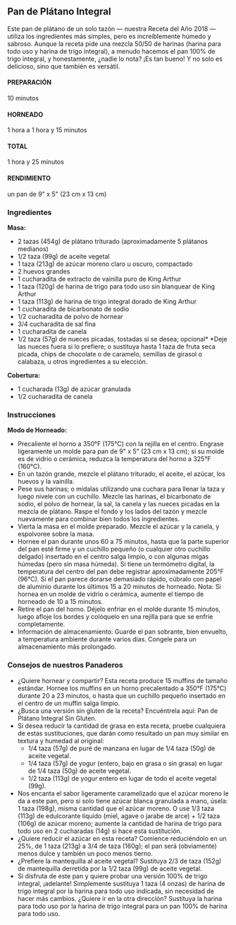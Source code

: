 ## Pan de Plátano Integral

Este pan de plátano de un solo tazón — nuestra Receta del Año 2018 — utiliza los ingredientes más simples, pero es increíblemente húmedo y sabroso. Aunque la receta pide una mezcla 50/50 de harinas (harina para todo uso y harina de trigo integral), a menudo hacemos el pan 100% de trigo integral, y honestamente, ¿nadie lo nota? ¡Es tan bueno! Y no solo es delicioso, sino que también es versátil.

#### PREPARACIÓN
10 minutos

#### HORNEADO
1 hora a 1 hora y 15 minutos

#### TOTAL
1 hora y 25 minutos

#### RENDIMIENTO
un pan de 9" x 5" (23 cm x 13 cm)

### Ingredientes

**Masa:**
- 2 tazas (454g) de plátano triturado (aproximadamente 5 plátanos medianos)
- 1/2 taza (99g) de aceite vegetal
- 1 taza (213g) de azúcar moreno claro u oscuro, compactado
- 2 huevos grandes
- 1 cucharadita de extracto de vainilla puro de King Arthur
- 1 taza (120g) de harina de trigo para todo uso sin blanquear de King Arthur
- 1 taza (113g) de harina de trigo integral dorado de King Arthur
- 1 cucharadita de bicarbonato de sodio
- 1/2 cucharadita de polvo de hornear
- 3/4 cucharadita de sal fina
- 1 cucharadita de canela
- 1/2 taza (57g) de nueces picadas, tostadas si se desea; opcional*
  *Deje las nueces fuera si lo prefiere; o sustituya hasta 1 taza de fruta seca picada, chips de chocolate o de caramelo, semillas de girasol o calabaza, u otros ingredientes a su elección.

**Cobertura:**
- 1 cucharada (13g) de azúcar granulada
- 1/2 cucharadita de canela

### Instrucciones

**Modo de Horneado:**
- Precaliente el horno a 350°F (175°C) con la rejilla en el centro. Engrase ligeramente un molde para pan de 9" x 5" (23 cm x 13 cm); si su molde es de vidrio o cerámica, reduzca la temperatura del horno a 325°F (160°C).
- En un tazón grande, mezcle el plátano triturado, el aceite, el azúcar, los huevos y la vainilla.
- Pese sus harinas; o mídalas utilizando una cuchara para llenar la taza y luego nivele con un cuchillo. Mezcle las harinas, el bicarbonato de sodio, el polvo de hornear, la sal, la canela y las nueces picadas en la mezcla de plátano. Raspe el fondo y los lados del tazón y mezcle nuevamente para combinar bien todos los ingredientes.
- Vierta la masa en el molde preparado. Mezcle el azúcar y la canela, y espolvoree sobre la masa.
- Hornee el pan durante unos 60 a 75 minutos, hasta que la parte superior del pan esté firme y un cuchillo pequeño (o cualquier otro cuchillo delgado) insertado en el centro salga limpio, o con algunas migas húmedas (pero sin masa húmeda). Si tiene un termómetro digital, la temperatura del centro del pan debe registrar aproximadamente 205°F (96°C). Si el pan parece dorarse demasiado rápido, cúbralo con papel de aluminio durante los últimos 15 a 20 minutos de horneado. Nota: Si hornea en un molde de vidrio o cerámica, aumente el tiempo de horneado de 10 a 15 minutos.
- Retire el pan del horno. Déjelo enfriar en el molde durante 15 minutos, luego afloje los bordes y colóquelo en una rejilla para que se enfríe completamente.
- Información de almacenamiento: Guarde el pan sobrante, bien envuelto, a temperatura ambiente durante varios días. Congele para un almacenamiento más prolongado.

### Consejos de nuestros Panaderos
- ¿Quiere hornear y compartir? Esta receta produce 15 muffins de tamaño estándar. Hornee los muffins en un horno precalentado a 350°F (175°C) durante 20 a 23 minutos, o hasta que un cuchillo pequeño insertado en el centro de un muffin salga limpio.
- ¿Busca una versión sin gluten de la receta? Encuéntrela aquí: Pan de Plátano Integral Sin Gluten.
- Si desea reducir la cantidad de grasa en esta receta, pruebe cualquiera de estas sustituciones, que darán como resultado un pan muy similar en textura y humedad al original:
  - 1/4 taza (57g) de puré de manzana en lugar de 1/4 taza (50g) de aceite vegetal.
  - 1/4 taza (57g) de yogur (entero, bajo en grasa o sin grasa) en lugar de 1/4 taza (50g) de aceite vegetal.
  - 1/2 taza (113g) de yogur entero en lugar de todo el aceite vegetal (99g).
- Nos encanta el sabor ligeramente caramelizado que el azúcar moreno le da a este pan, pero si solo tiene azúcar blanca granulada a mano, úsela: 1 taza (198g), misma cantidad que el azúcar moreno. O use 1/3 taza (113g) de edulcorante líquido (miel, agave o jarabe de arce) + 1/2 taza (106g) de azúcar moreno; aumente la cantidad de harina de trigo para todo uso en 2 cucharadas (14g) si hace esta sustitución.
- ¿Quiere reducir el azúcar en esta receta? Comience reduciéndolo en un 25%, de 1 taza (213g) a 3/4 de taza (160g); el pan será (obviamente) menos dulce y también un poco menos tierno.
- ¿Prefiere la mantequilla al aceite vegetal? Sustituya 2/3 de taza (152g) de mantequilla derretida por la 1/2 taza (99g) de aceite vegetal.
- Si disfruta de este pan y quiere probar una versión 100% de trigo integral, ¡adelante! Simplemente sustituya 1 taza (4 onzas) de harina de trigo integral por la harina para todo uso indicada, sin necesidad de hacer más cambios. ¿Quiere ir en la otra dirección? Sustituya la harina para todo uso por la harina de trigo integral para un pan 100% de harina para todo uso.